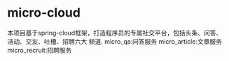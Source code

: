 # micro-cloud
本项目基于spring-cloud框架，打造程序员的专属社交平台，包括头条、问答、活动、交友、吐槽、招聘六大 频道.
micro_qa:问答服务
micro_article:文章服务
micro_recruit:招聘服务
